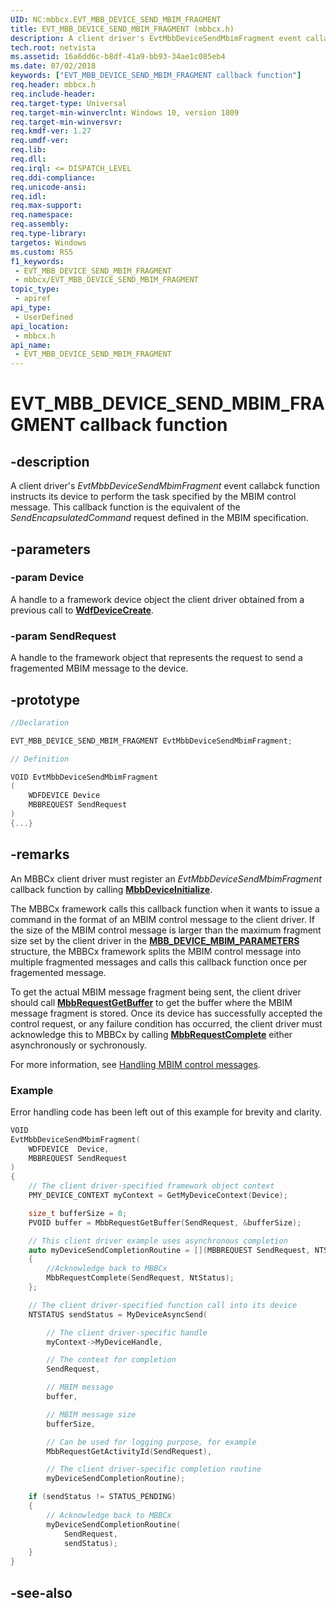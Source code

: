 ```yaml
---
UID: NC:mbbcx.EVT_MBB_DEVICE_SEND_MBIM_FRAGMENT
title: EVT_MBB_DEVICE_SEND_MBIM_FRAGMENT (mbbcx.h)
description: A client driver's EvtMbbDeviceSendMbimFragment event callabck function instructs its device to perform the task specified by the MBIM control message. This callback function is the equivalent of the SendEncapsulatedCommand request defined in the MBIM specification.
tech.root: netvista
ms.assetid: 16a6dd6c-b8df-41a9-bb93-34ae1c085eb4
ms.date: 07/02/2018
keywords: ["EVT_MBB_DEVICE_SEND_MBIM_FRAGMENT callback function"]
req.header: mbbcx.h
req.include-header: 
req.target-type: Universal
req.target-min-winverclnt: Windows 10, version 1809
req.target-min-winversvr: 
req.kmdf-ver: 1.27
req.umdf-ver: 
req.lib: 
req.dll: 
req.irql: <= DISPATCH_LEVEL
req.ddi-compliance: 
req.unicode-ansi: 
req.idl: 
req.max-support: 
req.namespace: 
req.assembly: 
req.type-library: 
targetos: Windows
ms.custom: RS5
f1_keywords:
 - EVT_MBB_DEVICE_SEND_MBIM_FRAGMENT
 - mbbcx/EVT_MBB_DEVICE_SEND_MBIM_FRAGMENT
topic_type:
 - apiref
api_type:
 - UserDefined
api_location:
 - mbbcx.h
api_name:
 - EVT_MBB_DEVICE_SEND_MBIM_FRAGMENT
---
```


# EVT_MBB_DEVICE_SEND_MBIM_FRAGMENT callback function


## -description

A client driver's *EvtMbbDeviceSendMbimFragment* event callabck function instructs its device to perform the task specified by the MBIM control message. This callback function is the equivalent of the *SendEncapsulatedCommand* request defined in the MBIM specification.

## -parameters

### -param Device

A handle to a framework device object the client driver obtained from a previous call to [**WdfDeviceCreate**](../wdfdevice/nf-wdfdevice-wdfdevicecreate.md).

### -param SendRequest

A handle to the framework object that represents the request to send a fragemented MBIM message to the device.

## -prototype

```cpp
//Declaration

EVT_MBB_DEVICE_SEND_MBIM_FRAGMENT EvtMbbDeviceSendMbimFragment; 

// Definition

VOID EvtMbbDeviceSendMbimFragment 
(
	WDFDEVICE Device
	MBBREQUEST SendRequest
)
{...}

```

## -remarks

An MBBCx client driver must register an *EvtMbbDeviceSendMbimFragment* callback function by calling [**MbbDeviceInitialize**](nf-mbbcx-mbbdeviceinitialize.md).

The MBBCx framework calls this callback function when it wants to issue a command in the format of an MBIM control message to the client driver. If the size of the MBIM control message is larger than the maximum fragment size set by the client driver in the [**MBB_DEVICE_MBIM_PARAMETERS**](ns-mbbcx-_mbb_device_mbim_parameters.md) structure, the MBBCx framework splits the MBIM control message into multiple fragmented messages and calls this callback function once per fragemented message.

To get the actual MBIM message fragment being sent, the client driver should call [**MbbRequestGetBuffer**](nf-mbbcx-mbbrequestgetbuffer.md) to get the buffer where the MBIM message fragment is stored. Once its device has successfully accepted the control request, or any failure condition has occurred, the client driver must acknowledge this to MBBCx by calling [**MbbRequestComplete**](nf-mbbcx-mbbrequestcomplete.md) either asynchronously or sychronously. 

For more information, see [Handling MBIM control messages](/windows-hardware/drivers/netcx/writing-an-mbbcx-client-driver#handling-mbim-control-messages).

### Example

Error handling code has been left out of this example for brevity and clarity.

```C++
VOID
EvtMbbDeviceSendMbimFragment(
    WDFDEVICE  Device,
    MBBREQUEST SendRequest
)
{
    // The client driver-specified framework object context
    PMY_DEVICE_CONTEXT myContext = GetMyDeviceContext(Device);

    size_t bufferSize = 0;
    PVOID buffer = MbbRequestGetBuffer(SendRequest, &bufferSize);

    // This client driver example uses asynchronous completion
    auto myDeviceSendCompletionRoutine = [](MBBREQUEST SendRequest, NTSTATUS NtStatus)
    {
        //Acknowledge back to MBBCx
        MbbRequestComplete(SendRequest, NtStatus);
    };

    // The client driver-specified function call into its device
    NTSTATUS sendStatus = MyDeviceAsyncSend(

        // The client driver-specific handle
        myContext->MyDeviceHandle,

        // The context for completion
        SendRequest,

        // MBIM message               
        buffer,

        // MBIM message size
        bufferSize,   

        // Can be used for logging purpose, for example              
        MbbRequestGetActivityId(SendRequest), 

        // The client driver-specific completion routine
        myDeviceSendCompletionRoutine);

    if (sendStatus != STATUS_PENDING)
    {
        // Acknowledge back to MBBCx
        myDeviceSendCompletionRoutine(
            SendRequest,
            sendStatus);
    }
}
```

## -see-also